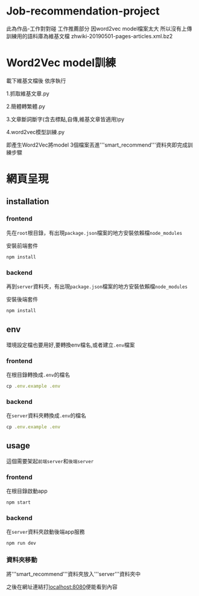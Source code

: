 # Job-recommendation-project
此為作品-工作對對碰 工作推薦部分
因word2vec model檔案太大 所以沒有上傳
訓練用的語料庫為維基文檔 zhwiki-20190501-pages-articles.xml.bz2

# Word2Vec model訓練
載下維基文檔後 依序執行

1.抓取維基文章.py

2.簡體轉繁體.py

3.文章斷詞斷字(含去標點,自傳,維基文章皆適用)py

4.word2vec模型訓練.py

即產生Word2Vec將model 3個檔案丟進'''smart_recommend'''資料夾即完成訓練步驟

# 網頁呈現

## installation

### frontend
先在`root`根目錄，有出現`package.json`檔案的地方安裝依賴檔`node_modules`

安裝前端套件
``` javascript
npm install
```
### backend
再到`server`資料夾，有出現`package.json`檔案的地方安裝依賴檔`node_modules`

安裝後端套件
``` javascript
npm install
```

## env 
環境設定檔也要用好,要轉換env檔名,或者建立`.env`檔案

### frontend
在根目錄轉換成`.env`的檔名
``` javascript
cp .env.example .env
```

### backend
在`server`資料夾轉換成`.env`的檔名
``` javascript
cp .env.example .env
```

## usage 

這個需要架起`前端server`和`後端server`

### frontend
在根目錄啟動app
``` javascript
npm start
```

### backend
在`server`資料夾啟動後端app服務
``` javascript
npm run dev
```
### 資料夾移動
將'''smart_recommend'''資料夾放入'''server'''資料夾中

之後在網址連結打[localhost:8080](http://localhost:8080)便能看到內容

